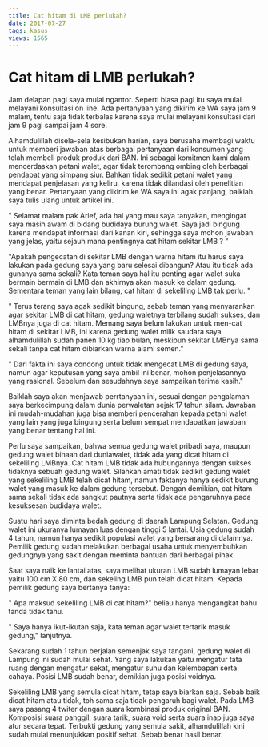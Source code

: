 ```yaml
---
title: Cat hitam di LMB perlukah?
date: 2017-07-27
tags: kasus
views: 1565
---
```

# Cat hitam di LMB perlukah?

Jam delapan pagi saya mulai ngantor. Seperti biasa pagi itu saya mulai melayani konsultasi on line.  Ada pertanyaan yang dikirim ke WA saya jam 9 malam, tentu saja tidak terbalas karena saya mulai melayani konsultasi dari jam 9 pagi sampai jam 4 sore.

Alhamdulillah disela-sela kesibukan harian, saya berusaha membagi waktu untuk  memberi jawaban atas berbagai pertanyaan dari konsumen yang telah membeli produk produk dari BAN. Ini sebagai komitmen  kami dalam mencerdaskan petani walet, agar tidak terombang ombing oleh berbagai pendapat yang simpang siur. Bahkan tidak sedikit petani walet yang mendapat penjelasan yang keliru, karena tidak dilandasi oleh penelitian yang benar. Pertanyaan yang dikirim ke WA saya ini agak panjang, baiklah saya tulis ulang untuk artikel ini.

" Selamat malam pak Arief, ada hal yang mau saya tanyakan, mengingat saya masih awam di bidang budidaya burung walet. Saya jadi bingung karena mendapat informasi dari kanan kiri, sehingga saya mohon jawaban yang jelas, yaitu sejauh mana pentingnya cat hitam  sekitar LMB ? "

"Apakah pengecatan di sekitar LMB dengan warna hitam itu harus saya lakukan pada gedung saya yang baru selesai dibangun? Atau itu tidak ada gunanya sama sekali? Kata teman saya hal itu penting agar walet suka bermain bermain di LMB dan akhirnya akan masuk ke dalam gedung. Sementara teman yang lain bilang, cat hitam di sekeliling LMB  tak perlu. "

" Terus terang saya agak sedikit bingung, sebab teman yang menyarankan agar sekitar LMB di cat hitam, gedung waletnya terbilang sudah sukses, dan LMBnya juga di cat hitam. Memang saya belum lakukan untuk men-cat hitam di sekitar LMB, ini karena gedung walet milik saudara saya alhamdulillah sudah panen 10 kg tiap bulan, meskipun sekitar LMBnya sama sekali tanpa cat hitam dibiarkan warna alami semen."

" Dari fakta ini saya condong untuk tidak mengecat LMB di gedung saya, namun agar keputusan yang saya ambil ini benar, mohon penjelasannya yang rasional. Sebelum dan sesudahnya  saya sampaikan terima kasih."

Baiklah saya akan menjawab perrtanyaan ini, sesuai dengan pengalaman saya berkecimpung dalam dunia perwaletan sejak 17 tahun silam. Jawaban ini mudah-mudahan juga bisa memberi pencerahan kepada petani walet yang lain yang juga bingung serta belum sempat mendapatkan jawaban yang benar tentang hal ini.

Perlu saya sampaikan, bahwa semua gedung walet pribadi saya, maupun gedung walet binaan dari duniawalet, tidak ada yang dicat hitam di sekeliling LMBnya. Cat hitam LMB tidak ada hubungannya dengan sukses tidaknya sebuah gedung walet. Silahkan amati  tidak sedikit gedung walet yang sekeliling LMB telah dicat hitam, namun faktanya hanya sedikit burung walet yang masuk ke dalam gedung tersebut. Dengan demikian, cat hitam sama sekali tidak ada sangkut pautnya serta tidak ada pengaruhnya pada kesuksesan budidaya walet.

Suatu hari saya diminta bedah gedung di daerah Lampung  Selatan. Gedung walet ini ukuranya lumayan luas dengan tinggi 5 lantai. Usia gedung sudah 4 tahun, namun hanya sedikit populasi walet yang bersarang di dalamnya. Pemilik gedung sudah melakukan berbagai usaha untuk menyembuhkan gedungnya yang sakit dengan meminta bantuan dari berbagai pihak.

Saat saya naik ke lantai atas, saya melihat ukuran LMB sudah lumayan lebar yaitu 100 cm X 80 cm, dan sekeling LMB pun telah dicat  hitam. Kepada  pemilik gedung saya bertanya tanya:

" Apa maksud sekeliling LMB di cat hitam?" beliau hanya mengangkat bahu tanda tidak tahu.

" Saya hanya ikut-ikutan saja, kata teman agar walet tertarik masuk gedung," lanjutnya.

Sekarang sudah 1 tahun berjalan semenjak saya tangani, gedung walet di Lampung ini sudah mulai sehat. Yang saya lakukan yaitu mengatur tata ruang dengan mengatur sekat, mengatur suhu dan kelembapan serta cahaya. Posisi LMB sudah benar, demikian juga posisi voidnya.

Sekeliling LMB yang semula dicat hitam, tetap saya biarkan saja. Sebab baik dicat hitam atau tidak, toh sama saja tidak pengaruh bagi walet. Pada LMB saya pasang 4 twiter dengan suara kombinasi produk original BAN. Komposisi suara panggil, suara tarik, suara void serta suara inap juga saya atur secara tepat. Terbukti gedung yang semula sakit,  alhamdulillah  kini sudah mulai menunjukkan positif sehat. Sebab benar hasil benar.
